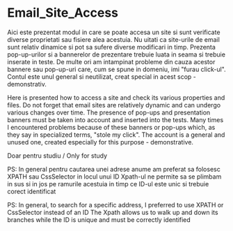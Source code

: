 # Email_Site_Access

Aici este prezentat modul in care se poate accesa un site si sunt verificate diverse proprietati sau fisiere alea acestuia.
Nu uitati ca site-urile de email sunt relativ dinamice si pot sa sufere diverse modificari in timp.
Prezenta pop-up-urilor si a bannerelor de prezentare trebuie luata in seama si trebuie inserate in teste.
De multe ori am intampinat probleme din cauza acestor bannere sau pop-up-uri care, cum se spune in domeniu, imi "furau click-ul".
Contul este unul general si neutilizat, creat special in acest scop - demonstrativ. 

Here is presented how to access a site and check its various properties and files.
Do not forget that email sites are relatively dynamic and can undergo various changes over time.
The presence of pop-ups and presentation banners must be taken into account and inserted into the tests.
Many times I encountered problems because of these banners or pop-ups which, as they say in specialized terms, "stole my click".
The account is a general and unused one, created especially for this purpose - demonstrative.


Doar pentru studiu / Only for study

PS: In general pentru cautarea unei adrese anume am preferat sa folosesc XPATH sau CssSelector in locul unui ID 
Xpath-ul ne permite sa se plimbam in sus si in jos pe ramurile acestuia in timp ce ID-ul este unic si trebuie corect identificat

PS: In general, to search for a specific address, I preferred to use XPATH or CssSelector instead of an ID
The Xpath allows us to walk up and down its branches while the ID is unique and must be correctly identified
